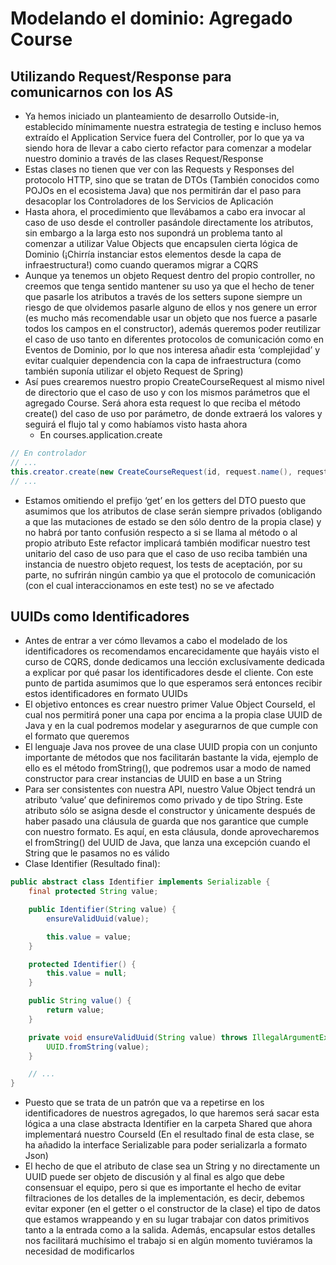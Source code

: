 # Modelando el dominio: Agregado Course

## Utilizando Request/Response para comunicarnos con los AS

* Ya hemos iniciado un planteamiento de desarrollo Outside-in, establecido mínimamente nuestra estrategia de testing e incluso hemos extraído el Application Service fuera del Controller, por lo que ya va siendo hora de llevar a cabo cierto refactor para comenzar a modelar nuestro dominio a través de las clases Request/Response
* Estas clases no tienen que ver con las Requests y Responses del protocolo HTTP, sino que se tratan de DTOs (También conocidos como POJOs en el ecosistema Java) que nos permitirán dar el paso para desacoplar los Controladores de los Servicios de Aplicación
* Hasta ahora, el procedimiento que llevábamos a cabo era invocar al caso de uso desde el controller pasándole directamente los atributos, sin embargo a la larga esto nos supondrá un problema tanto al comenzar a utilizar Value Objects que encapsulen cierta lógica de Dominio (¡Chirría instanciar estos elementos desde la capa de infraestructura!) como cuando queramos migrar a CQRS
* Aunque ya tenemos un objeto Request dentro del propio controller, no creemos que tenga sentido mantener su uso ya que el hecho de tener que pasarle los atributos a través de los setters supone siempre un riesgo de que olvidemos pasarle alguno de ellos y nos genere un error (es mucho más recomendable usar un objeto que nos fuerce a pasarle todos los campos en el constructor), además queremos poder reutilizar el caso de uso tanto en diferentes protocolos de comunicación como en Eventos de Dominio, por lo que nos interesa añadir esta ‘complejidad’ y evitar cualquier dependencia con la capa de infraestructura (como también suponía utilizar el objeto Request de Spring)
* Así pues crearemos nuestro propio CreateCourseRequest al mismo nivel de directorio que el caso de uso y con los mismos parámetros que el agregado Course. Será ahora esta request lo que reciba el método create() del caso de uso por parámetro, de donde extraerá los valores y seguirá el flujo tal y como habíamos visto hasta ahora
  * En courses.application.create
  
```java
// En controlador
// ...
this.creator.create(new CreateCourseRequest(id, request.name(), request.duration()));
// ...
```

* Estamos omitiendo el prefijo ‘get’ en los getters del DTO puesto que asumimos que los atributos de clase serán siempre privados (obligando a que las mutaciones de estado se den sólo dentro de la propia clase) y no habrá por tanto confusión respecto a si se llama al método o al propio atributo
Este refactor implicará también modificar nuestro test unitario del caso de uso para que el caso de uso reciba también una instancia de nuestro objeto request, los tests de aceptación, por su parte, no sufrirán ningún cambio ya que el protocolo de comunicación (con el cual interaccionamos en este test) no se ve afectado

## UUIDs como Identificadores

* Antes de entrar a ver cómo llevamos a cabo el modelado de los identificadores os recomendamos encarecidamente que hayáis visto el curso de CQRS, donde dedicamos una lección exclusívamente dedicada a explicar por qué pasar los identificadores desde el cliente. Con este punto de partida asumimos que lo que esperamos será entonces recibir estos identificadores en formato UUIDs
* El objetivo entonces es crear nuestro primer Value Object CourseId, el cual nos permitirá poner una capa por encima a la propia clase UUID de Java y en la cual podremos modelar y asegurarnos de que cumple con el formato que queremos
* El lenguaje Java nos provee de una clase UUID propia con un conjunto importante de métodos que nos facilitarán bastante la vida, ejemplo de ello es el método fromString(), que podremos usar a modo de named constructor para crear instancias de UUID en base a un String
* Para ser consistentes con nuestra API, nuestro Value Object tendrá un atributo ‘value’ que definiremos como privado y de tipo String. Este atributo sólo se asigna desde el constructor y únicamente después de haber pasado una cláusula de guarda que nos garantice que cumple con nuestro formato. Es aquí, en esta cláusula, donde aprovecharemos el fromString() del UUID de Java, que lanza una excepción cuando el String que le pasamos no es válido
* Clase Identifier (Resultado final):

```java
public abstract class Identifier implements Serializable {
    final protected String value;

    public Identifier(String value) {
        ensureValidUuid(value);

        this.value = value;
    }

    protected Identifier() {
        this.value = null;
    }

    public String value() {
        return value;
    }

    private void ensureValidUuid(String value) throws IllegalArgumentException {
        UUID.fromString(value);
    }

    // ... 
}
```

* Puesto que se trata de un patrón que va a repetirse en los identificadores de nuestros agregados, lo que haremos será sacar esta lógica a una clase abstracta Identifier en la carpeta Shared que ahora implementará nuestro CourseId (En el resultado final de esta clase, se ha añadido la interface Serializable para poder serializarla a formato Json)
* El hecho de que el atributo de clase sea un String y no directamente un UUID puede ser objeto de discusión y al final es algo que debe consensuar el equipo, pero si que es importante el hecho de evitar filtraciones de los detalles de la implementación, es decir, debemos evitar exponer (en el getter o el constructor de la clase) el tipo de datos que estamos wrappeando y en su lugar trabajar con datos primitivos tanto a la entrada como a la salida. Además, encapsular estos detalles nos facilitará muchísimo el trabajo si en algún momento tuviéramos la necesidad de modificarlos

